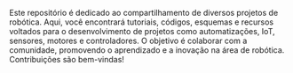 Este repositório é dedicado ao compartilhamento de diversos projetos de robótica. Aqui, você encontrará tutoriais, códigos, esquemas e recursos voltados para o desenvolvimento de projetos como automatizações, IoT, sensores, motores e controladores. O objetivo é colaborar com a comunidade, promovendo o aprendizado e a inovação na área de robótica. Contribuições são bem-vindas!

